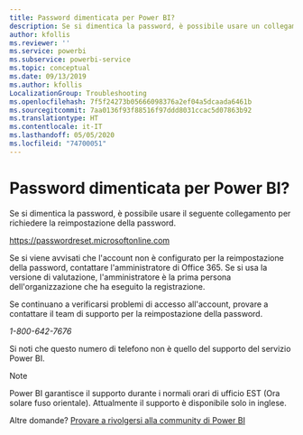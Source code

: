 ```yaml
---
title: Password dimenticata per Power BI?
description: Se si dimentica la password, è possibile usare un collegamento per richiedere la reimpostazione della password.
author: kfollis
ms.reviewer: ''
ms.service: powerbi
ms.subservice: powerbi-service
ms.topic: conceptual
ms.date: 09/13/2019
ms.author: kfollis
LocalizationGroup: Troubleshooting
ms.openlocfilehash: 7f5f24273b05666098376a2ef04a5dcaada6461b
ms.sourcegitcommit: 7aa0136f93f88516f97ddd8031ccac5d07863b92
ms.translationtype: HT
ms.contentlocale: it-IT
ms.lasthandoff: 05/05/2020
ms.locfileid: "74700051"
---
```

# <a name="forgot-your-password-for-power-bi"></a>Password dimenticata per Power BI?

Se si dimentica la password, è possibile usare il seguente collegamento per richiedere la reimpostazione della password.

<https://passwordreset.microsoftonline.com>

Se si viene avvisati che l'account non è configurato per la reimpostazione della password, contattare l'amministratore di Office 365. Se si usa la versione di valutazione, l'amministratore è la prima persona dell'organizzazione che ha eseguito la registrazione.

Se continuano a verificarsi problemi di accesso all'account, provare a contattare il team di supporto per la reimpostazione della password.

*1-800-642-7676*

Si noti che questo numero di telefono non è quello del supporto del servizio Power BI.

> [!NOTE]
> Power BI garantisce il supporto durante i normali orari di ufficio EST (Ora solare fuso orientale). Attualmente il supporto è disponibile solo in inglese.

Altre domande? [Provare a rivolgersi alla community di Power BI](https://community.powerbi.com/)